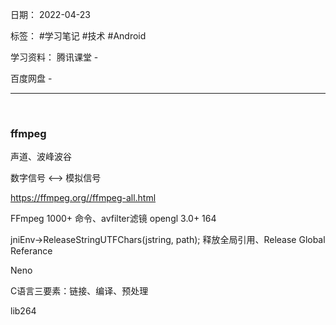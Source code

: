 日期： 2022-04-23

标签： #学习笔记 #技术 #Android 

学习资料： 
腾讯课堂 - 

百度网盘 - 

---
<br>

### ffmpeg

声道、波峰波谷

数字信号 <--> 模拟信号

https://ffmpeg.org//ffmpeg-all.html

FFmpeg 1000+ 命令、avfilter滤镜
opengl 3.0+ 164

jniEnv->ReleaseStringUTFChars(jstring, path);   释放全局引用、Release Global Referance

Neno

C语言三要素：链接、编译、预处理

lib264
